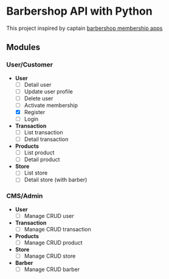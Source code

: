 # Barbershop API with Python

This project inspired by captain [barbershop membership apps](https://play.google.com/store/apps/details?id=com.membership.captain)


## Modules

### User/Customer
- **User**
  - [ ] Detail user 
  - [ ] Update user profile
  - [ ] Delete user
  - [ ] Activate membership
  - [x] Register
  - [ ] Login
- **Transaction**
  - [ ] List transaction
  - [ ] Detail transaction
- **Products**
  - [ ] List product
  - [ ] Detail product
- **Store**
  - [ ] List store
  - [ ] Detail store (with barber)

### CMS/Admin
- **User**
  - [ ] Manage CRUD user
- **Transaction**
  - [ ] Manage CRUD transaction
- **Products**
  - [ ] Manage CRUD product
- **Store**
  - [ ] Manage CRUD store
- **Barber**
  - [ ] Manage CRUD barber
